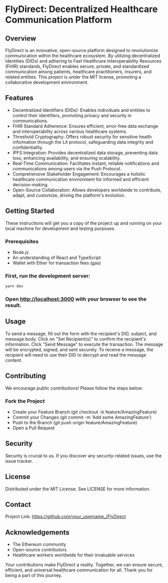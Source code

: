 # FlyDirect: Decentralized Healthcare Communication Platform

## Overview
FlyDirect is an innovative, open-source platform designed to revolutionize communication within the healthcare ecosystem. By utilizing decentralized identities (DIDs) and adhering to Fast Healthcare Interoperability Resources (FHIR) standards, FlyDirect enables secure, private, and standardized communication among patients, healthcare practitioners, insurers, and related entities. This project is under the MIT license, promoting a collaborative development environment.

## Features
- Decentralized Identifiers (DIDs): Enables individuals and entities to control their identifiers, promoting privacy and security in communications.
- FHIR Standard Adherence: Ensures efficient, error-free data exchange and interoperability across various healthcare systems.
- Threshold Cryptography: Offers robust security for sensitive health information through the Lit protocol, safeguarding data integrity and confidentiality.
- IPFS Integration: Provides decentralized data storage, preventing data loss, enhancing availability, and ensuring scalability.
- Real-Time Communication: Facilitates instant, reliable notifications and communications among users via the Push Protocol.
- Comprehensive Stakeholder Engagement: Encourages a holistic healthcare communication environment for informed and efficient decision-making.
- Open-Source Collaboration: Allows developers worldwide to contribute, adapt, and customize, driving the platform's evolution.

## Getting Started

These instructions will get you a copy of the project up and running on your local machine for development and testing purposes.

### Prerequisites
- Node.js
- An understanding of React and TypeScript
- Wallet with Ether for transaction fees (gas)



### First, run the development server:

```bash
yarn dev
```

### Open [http://localhost:3000](http://localhost:3000) with your browser to see the result.


## Usage
To send a message, fill out the form with the recipient's DID, subject, and message body.
Click on "Set Recipient(s)" to confirm the recipient's information.
Click "Send Message" to execute the transaction. The message will be encrypted, signed, and sent securely.
To receive a message, the recipient will need to use their DID to decrypt and read the message content.

## Contributing
We encourage public contributions! Please follow the steps below:

### Fork the Project
- Create your Feature Branch (git checkout -b feature/AmazingFeature)
- Commit your Changes (git commit -m 'Add some AmazingFeature')
- Push to the Branch (git push origin feature/AmazingFeature)
- Open a Pull Request

## Security
Security is crucial to us. If you discover any security-related issues, use the issue tracker.

##  License
Distributed under the MIT License. See LICENSE for more information.

## Contact
Project Link: https://github.com/your_username_/FlyDirect

## Acknowledgements
- The Ethereum community
- Open-source contributors
- Healthcare workers worldwide for their invaluable services

Your contributions make FlyDirect a reality. Together, we can ensure secure, efficient, and universal healthcare communication for all. Thank you for being a part of this journey.





